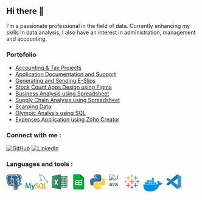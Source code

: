 ## Hi there 👋
I'm a passionate professional in the field of data.
Currently enhancing my skills in data analysis, I also have an interest in administration, management and accounting.

<!--
**ninanina19/ninanina19** is a ✨ _special_ ✨ repository because its `README.md` (this file) appears on your GitHub profile.

Here are some ideas to get you started:

- 🔭 I’m currently working on ...
- 🌱 I’m currently learning ...
- 👯 I’m looking to collaborate on ...
- 🤔 I’m looking for help with ...
- 💬 Ask me about ...
- 📫 How to reach me: ...
- 😄 Pronouns: ...
- ⚡ Fun fact: ...
-->

### Portofolio
- [Accounting & Tax Projects](https://github.com/ninanina19/Akuntansi-Tax-Portofolio/blob/main/README.md)
- [Application Documentation and Support](https://github.com/ninanina19/Administrative-Works/tree/main)
- [Generating and Sending E-Slips](https://github.com/ninanina19/Administrative-Works/blob/main/Generating%20and%20Sending%20E-Slips.md)
- [Stock Count Apps Design using Figma](https://www.figma.com/proto/0VXNZkE41Earup7QaerqTd/App_02?node-id=29-509&t=lMh6zM6dH8oWlIK2-1&scaling=scale-down&page-id=5%3A2&starting-point-node-id=29%3A509) 
- [Business Analysis using Spreadsheet](https://github.com/ninanina19/Business-Analysis-using-Spreadsheet-Basics-1)
- [Supply Chain Analysis using Spreadsheet](https://github.com/ninanina19/Supply-Chain-Analysis-using-Spreadsheet/blob/main/README.md)
- [Scarping Data](https://github.com/ninanina19/Scraping-Data/tree/main)
- [Olympic Analysis using SQL](https://github.com/ninanina19/Olympic-Analysis-Project-03)
- [Expenses Application using Zoho Creator](https://github.com/ninanina19/Expense-App-Project-04)


### Connect with me : 
[![GitHub](https://img.shields.io/badge/github-%23121011.svg?style=for-the-badge&logo=github&logoColor=white)](https://github.com/ninanina19)
[![LinkedIn](https://img.shields.io/badge/linkedin-%230077B5.svg?style=for-the-badge&logo=linkedin&logoColor=white)](https://www.linkedin.com/in/thahera-yudnina-allim/)
<!-- ![Gmail](https://img.shields.io/badge/Gmail-D14836?style=for-the-badge&logo=gmail&logoColor=white) -->


### Languages and tools :
<a href="https://www.postgresql.org/" target="_blank">
    <img align="left" alt="Java" width="40px" style="padding-right:10px;" src="https://github.com/ninanina19/ninanina19/blob/main/images/postgresql.svg" href="https://www.postgresql.org/" />
</a>

<a href="https://www.mysql.com/downloads/" target="_blank">
    <img align="left" alt="Java" width="60px" style="padding-right:10px;" src="https://github.com/ninanina19/ninanina19/blob/main/images/mysql-logo.svg" />
</a> 

<a href="https://www.microsoft.com/" target="_blank">
    <img align="left" alt="Java" width="40px" style="padding-right:10px;" src="https://github.com/ninanina19/ninanina19/blob/main/images/logo.png" />
</a> 

<a href="https://google.com/" target="_blank">
    <img align="left" alt="Java" width="40px" style="padding-right:10px;" src="https://github.com/ninanina19/ninanina19/blob/main/images/google-sheets.png" />
</a> 

<a href="https://www.python.org/" target="_blank">
    <img align="left" alt="Java" width="40px" style="padding-right:10px;" src="https://github.com/ninanina19/ninanina19/blob/main/images/python-5.svg" />
</a> 

<a href="https://www.microsoft.com/id-id/download/details.aspx?id=58494" target="_blank">
    <img align="left" alt="Java" width="30px" style="padding-right:10px;" src="https://github.com/microsoft/PowerBI-Icons/blob/main/SVG/Power-BI.svg" />
</a> 

<a href="https://public.tableau.com/app/discover" target="_blank">
    <img align="left" alt="Java" width="40px" style="padding-right:10px;" src="https://github.com/ninanina19/ninanina19/blob/main/images/tableau-software.svg" />
</a> 

<a href="https://www.docker.com/" target="_blank">
    <img align="left" alt="Java" width="50px" style="padding-right:10px;" src="https://github.com/ninanina19/ninanina19/blob/main/images/docker-4.svg" />
</a> 

<a href="https://code.visualstudio.com/" target="_blank">
    <img align="left" alt="Java" width="40px" style="padding-right:10px;" src="https://github.com/ninanina19/ninanina19/blob/main/images/visual-studio-code-1.svg" />
</a> 













